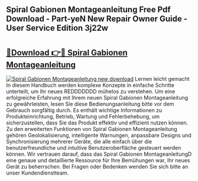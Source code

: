## Spiral Gabionen Montageanleitung Free Pdf Download - Part-yeN New Repair Owner Guide - User Service Edition 3j22w

# <h2><a href="http://df8tja.blite.top/?on=Spiral+Gabionen+Montageanleitung">🔗Download 👉🔴 Spiral Gabionen Montageanleitung</a></h2>

[![Spiral Gabionen Montageanleitung new download](https://i.imgur.com/lujVjoI.png)](http://df8tja.blite.top/?on=Spiral+Gabionen+Montageanleitung)
Lernen leicht gemacht In diesem Handbuch werden komplexe Konzepte in einfache Schritte unterteilt, um Ihr neues REDDDDDDD mühelos zu verstehen. Um eine erfolgreiche Erfahrung mit Ihrem neuen Spiral Gabionen Montageanleitung zu gewährleisten, lesen Sie diese Bedienungsanleitung bitte vor dem Gebrauch sorgfältig durch. Es enthält wichtige Informationen zu Produkteinrichtung, Betrieb, Wartung und Fehlerbehebung, um sicherzustellen, dass Sie das Produkt effektiv und effizient nutzen können. Zu den erweiterten Funktionen von Spiral Gabionen Montageanleitung gehören Geolokalisierung, intelligente Warnungen, anpassbare Designs und Synchronisierung mehrerer Geräte, die alle einfach über die benutzerfreundliche und intuitive Benutzeroberfläche gesteuert werden können. Wir vertrauen darauf, dass das Spiral Gabionen MontageanleitungD eine genaue und detaillierte Ressource für Ihre Bemühungen war, Ihr neues Gerät zu beherrschen. Bei Fragen oder Bedenken wenden Sie sich bitte an unser Kundendienstteam.
